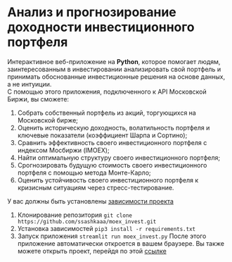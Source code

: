 # Анализ и прогнозирование доходности инвестиционного портфеля
Интерактивное веб-приложение на **Python**, которое помогает людям, заинтересованным в инвестировании анализировать свой портфель и принимать обоснованные инвестиционные решения на основе данных, а не интуиции.  
С помощью этого приложения, подключенного к API Московской Биржи, вы сможете:
1. Собрать собственный портфель из акций, торгующихся на Московской бирже;
2. Оценить историческую доходность, волатильность портфеля и ключевые показатели (коэффициент Шарпа и Сортино);
3. Сравнить эффективность своего инвестиционного портфеля с индексом Мосбиржи (IMOEX);
4. Найти оптимальную структуру своего инвестиционного портфеля;
5. Срогнозировать будущую стоимость своего инвестиционного портфеля с помощью метода Монте-Карло;
6. Оценить устойчивость своего инвестиционного портфеля к кризисным ситуациям через стресс-тестирование.
   
<!--Как запустить проект?-->
У вас должны быть установлены [зависимости проекта](https://github.com/ssashkaaa/moex_invest_dashdoard/requirements.txt)
1. Клонирование репозитория
```git clone https://github.com/ssashkaaa/moex_invest.git```
2. Установка зависимостей
```pip3 install -r requirements.txt```
3. Запуск приложения
```streamlit run moex_invest.py```
После этого приложение автоматически откроется в вашем браузере. Вы также можете открыть проект, перейдя по этой [ссылке](https://moexinvest-analytics.streamlit.app/)
